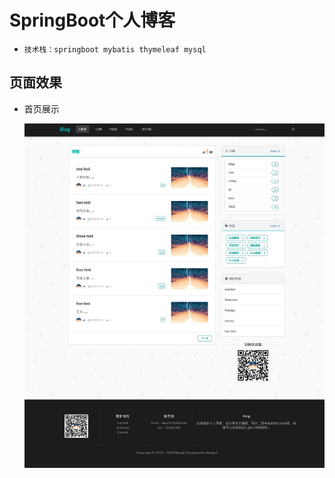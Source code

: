 # SpringBoot个人博客

* `技术栈：springboot mybatis thymeleaf mysql` <br>


## 页面效果

* 首页展示<br>

  ![images](https://github.com/wang1i/blog/blob/master/images/indexshow.png)
